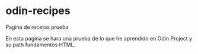 # odin-recipes
Pagina de recetas prueba

En esta pagina se hara una prueba de lo que he aprendido en Odin Project y su path fundamentos HTML.


